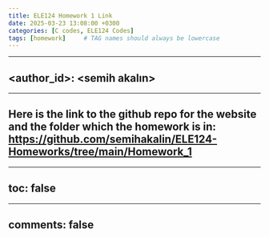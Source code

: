 ```yaml
---
title: ELE124 Homework 1 Link
date: 2025-03-23 13:08:00 +0300
categories: [C codes, ELE124 Codes]
tags: [homework]     # TAG names should always be lowercase
---
```

---
<author_id>: <semih akalın>
---
---
Here is the link to the github repo for the website and the folder which the homework is in: https://github.com/semihakalin/ELE124-Homeworks/tree/main/Homework_1
---


---
toc: false
---
---
comments: false
---
